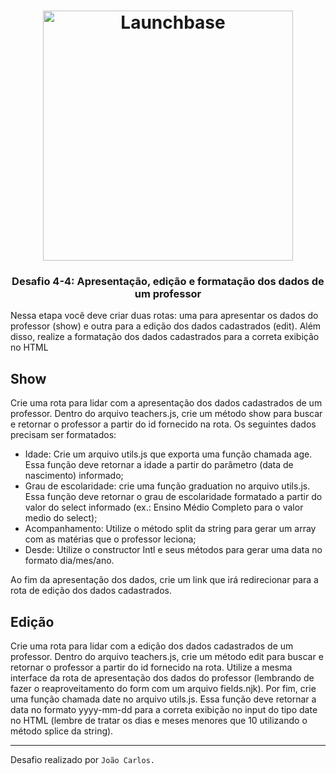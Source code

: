 <h1 align="center">
    <img alt="Launchbase" src="https://storage.googleapis.com/golden-wind/bootcamp-launchbase/logo.png" width="400px" />
</h1>

<h3 align="center">
 Desafio 4-4: Apresentação, edição e formatação dos dados de um professor
</h3>


Nessa etapa você deve criar duas rotas: uma para apresentar os dados do professor (show) e outra para a edição dos dados cadastrados (edit). Além disso, realize a formatação dos dados cadastrados para a correta exibição no HTML

## Show
Crie uma rota para lidar com a apresentação dos dados cadastrados de um professor. Dentro do arquivo teachers.js, crie um método show para buscar e retornar o professor a partir do id fornecido na rota. Os seguintes dados precisam ser formatados:

- Idade: Crie um arquivo utils.js que exporta uma função chamada age. Essa função deve retornar a idade a partir do parâmetro (data de nascimento) informado;
- Grau de escolaridade: crie uma função graduation no arquivo utils.js. Essa função deve retornar o grau de escolaridade formatado a partir do valor do select informado (ex.: Ensino Médio Completo para o valor medio do select);
- Acompanhamento: Utilize o método split da string para gerar um array com as matérias que o professor leciona;
- Desde: Utilize o constructor Intl e seus métodos para gerar uma data no formato dia/mes/ano.

Ao fim da apresentação dos dados, crie um link que irá redirecionar para a rota de edição dos dados cadastrados.

## Edição

Crie uma rota para lidar com a edição dos dados cadastrados de um professor. Dentro do arquivo teachers.js, crie um método edit para buscar e retornar o professor a partir do id fornecido na rota. Utilize a mesma interface da rota de apresentação dos dados do professor (lembrando de fazer o reaproveitamento do form com um arquivo fields.njk). Por fim, crie uma função chamada date no arquivo utils.js. Essa função deve retornar a data no formato yyyy-mm-dd para a correta exibição no input do tipo date no HTML (lembre de tratar os dias e meses menores que 10 utilizando o método splice da string).

---

Desafio realizado por `João Carlos.`